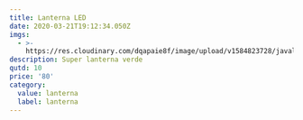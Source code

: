 ```yaml
---
title: Lanterna LED
date: 2020-03-21T19:12:34.050Z
imgs:
  - >-
    https://res.cloudinary.com/dqapaie8f/image/upload/v1584823728/javali/products/Lanterna.jpg
description: Super lanterna verde
qutd: 10
price: '80'
category:
  value: lanterna
  label: lanterna
---
```

